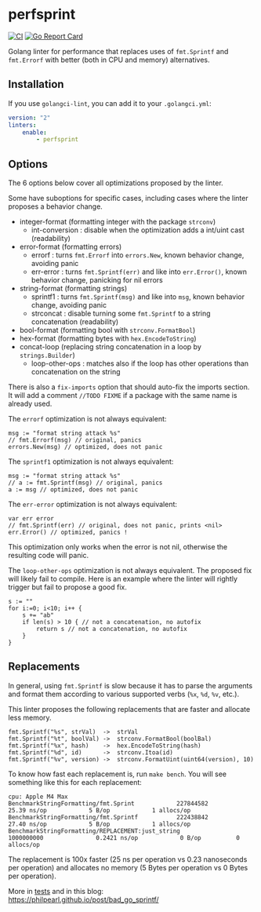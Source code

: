 # perfsprint

[![CI](https://github.com/catenacyber/perfsprint/actions/workflows/ci.yml/badge.svg)](https://github.com/catenacyber/perfsprint/actions/workflows/ci.yml)
[![Go Report Card](https://goreportcard.com/badge/github.com/catenacyber/perfsprint)](https://goreportcard.com/report/github.com/catenacyber/perfsprint?dummy=unused)

Golang linter for performance that replaces uses of `fmt.Sprintf` and `fmt.Errorf` with better (both in CPU and memory) alternatives.

## Installation

If you use `golangci-lint`, you can add it to your `.golangci.yml`:

```yaml
version: "2"
linters:
    enable:
        - perfsprint
```

## Options

The 6 options below cover all optimizations proposed by the linter. 

Some have suboptions for specific cases, including cases where the linter proposes a behavior change.

- integer-format (formatting integer with the package `strconv`)
    - int-conversion : disable when the optimization adds a int/uint cast (readability)
- error-format (formatting errors)
    - errorf : turns `fmt.Errorf` into `errors.New`, known behavior change, avoiding panic
    - err-error : turns `fmt.Sprintf(err)` and like into `err.Error()`, known behavior change, panicking for nil errors
- string-format (formatting strings)
    - sprintf1 : turns `fmt.Sprintf(msg)` and like into `msg`, known behavior change, avoiding panic
    - strconcat : disable turning some `fmt.Sprintf` to a string concatenation (readability)
- bool-format (formatting bool with `strconv.FormatBool`)
- hex-format (formatting bytes with `hex.EncodeToString`)
- concat-loop (replacing string concatenation in a loop by `strings.Builder`)
    - loop-other-ops : matches also if the loop has other operations than concatenation on the string

There is also a `fix-imports` option that should auto-fix the imports section.
It will add a comment `//TODO FIXME` if a package with the same name is already used.

The `errorf` optimization is not always equivalent:
```
msg := "format string attack %s"
// fmt.Errorf(msg) // original, panics
errors.New(msg) // optimized, does not panic
```

The `sprintf1` optimization is not always equivalent:
```
msg := "format string attack %s"
// a := fmt.Sprintf(msg) // original, panics
a := msg // optimized, does not panic
```

The `err-error` optimization is not always equivalent:
```
var err error
// fmt.Sprintf(err) // original, does not panic, prints <nil>
err.Error() // optimized, panics !
```
This optimization only works when the error is not nil, otherwise the resulting code will panic.

The `loop-other-ops` optimization is not always equivalent.
The proposed fix will likely fail to compile.
Here is an example where the linter will rightly trigger but fail to propose a good fix.
```
s := ""
for i:=0; i<10; i++ {
    s += "ab"
    if len(s) > 10 { // not a concatenation, no autofix
        return s // not a concatenation, no autofix
    }
}
```

## Replacements

In general, using `fmt.Sprintf` is slow because it has to parse the arguments and format them according to various supported verbs (`%x`, `%d`, `%v`, etc.). 

This linter proposes the following replacements that are faster and allocate less memory.

```
fmt.Sprintf("%s", strVal)  ->  strVal
fmt.Sprintf("%t", boolVal) ->  strconv.FormatBool(boolBal)
fmt.Sprintf("%x", hash)    ->  hex.EncodeToString(hash)
fmt.Sprintf("%d", id)      ->  strconv.Itoa(id)
fmt.Sprintf("%v", version) ->  strconv.FormatUint(uint64(version), 10)
```

To know how fast each replacement is, run `make bench`. You will see something like this for each replacement:

```
cpu: Apple M4 Max
BenchmarkStringFormatting/fmt.Sprint            227844582               25.39 ns/op            5 B/op            1 allocs/op
BenchmarkStringFormatting/fmt.Sprintf           222438842               27.40 ns/op            5 B/op            1 allocs/op
BenchmarkStringFormatting/REPLACEMENT:just_string               1000000000               0.2421 ns/op            0 B/op          0 allocs/op
```

The replacement is 100x faster (25 ns per operation vs 0.23 nanoseconds per operation) and allocates no memory (5 Bytes per operation vs 0 Bytes per operation).

More in [tests](./analyzer/testdata/src) and in this blog: https://philpearl.github.io/post/bad_go_sprintf/
